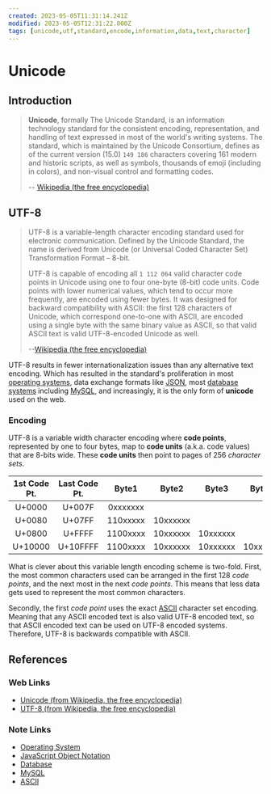 ```yaml
---
created: 2023-05-05T11:31:14.241Z
modified: 2023-05-05T12:31:22.000Z
tags: [unicode,utf,standard,encode,information,data,text,character]
---
```

# Unicode

## Introduction

>**Unicode**, formally The Unicode Standard,
>is an information technology standard for the consistent encoding, representation,
>and handling of text expressed in most of the world's writing systems.
>The standard, which is maintained by the Unicode Consortium,
>defines as of the current version (15.0)
>`149 186` characters covering 161 modern and
>historic scripts, as well as symbols, thousands of emoji (including in colors),
>and non-visual control and formatting codes.
>
>-- [Wikipedia (the free encyclopedia)][wiki-unicode]

## UTF-8

>UTF-8 is a variable-length character encoding standard used for
>electronic communication.
>Defined by the Unicode Standard,
>the name is derived from Unicode (or Universal Coded Character Set)
>Transformation Format – 8-bit.
>
>UTF-8 is capable of encoding all `1 112 064` valid character code points in
>Unicode using one to four one-byte (8-bit) code units.
>Code points with lower numerical values, which tend to occur more frequently,
>are encoded using fewer bytes.
>It was designed for backward compatibility with ASCII:
>the first 128 characters of Unicode, which correspond one-to-one with ASCII,
>are encoded using a single byte with the same binary value as ASCII,
>so that valid ASCII text is valid UTF-8-encoded Unicode as well.
>
>--[Wikipedia (the free encyclopedia)][wiki-utf8]

UTF-8 results in fewer internationalization issues than
any alternative text encoding.
Which has resulted in the standard's proliferation in
most [operating systems][-os], data exchange formats like [JSON][-json],
most [database systems][-db] including [MySQL][-mysql],
and increasingly, it is the only form of **unicode** used on the web.

### Encoding

UTF-8 is a variable width character encoding where **code points**,
represented by one to four bytes,
map to **code units** (a.k.a. code values) that are 8-bits wide.
These **code units** then point to pages of 256 *character sets*.

| 1st Code Pt. | Last Code Pt. |  Byte1   |  Byte2   |  Byte3   |  Byte4   |
| :----------: | :-----------: | :------: | :------: | :------: | :------: |
|    U+0000    |    U+007F     | 0xxxxxxx |          |          |          |
|    U+0080    |    U+07FF     | 110xxxxx | 10xxxxxx |          |          |
|    U+0800    |    U+FFFF     | 1100xxxx | 10xxxxxx | 10xxxxxx |          |
|   U+10000    |   U+10FFFF    | 1100xxxx | 10xxxxxx | 10xxxxxx | 10xxxxxx |

What is clever about this variable length encoding scheme is two-fold.
First, the most common characters used can be arranged in the first 128 *code points*,
and the next most in the next *code points*.
This means that less data gets used to represent the most common characters.

Secondly,
the first *code point* uses the exact [ASCII][-ascii] character set encoding.
Meaning that any ASCII encoded text is also valid UTF-8 encoded text,
so that ASCII encoded text can be used on UTF-8 encoded systems.
Therefore, UTF-8 is backwards compatible with ASCII.

## References

### Web Links

* [Unicode (from Wikipedia, the free encyclopedia)][wiki-unicode]
* [UTF-8 (from Wikipedia, the free encyclopedia)][wiki-utf8]

<!-- Hidden References -->
[wiki-unicode]: https://en.wikipedia.org/wiki/Unicode "Unicode (from Wikipedia, the free encyclopedia)"
[wiki-utf8]: https://en.wikipedia.org/wiki/UTF-8 "UTF-8 (from Wikipedia, the free encyclopedia)"

### Note Links

* [Operating System][-os]
* [JavaScript Object Notation][-json]
* [Database][-db]
* [MySQL][-mysql]
* [ASCII][-ascii]

<!-- Hidden References -->
[-os]: os.md "Operating System"
[-json]: json.md "JavaScript Object Notation"
[-db]: database.md "Database"
[-mysql]: mysql.md "MySQL"
[-ascii]: ascii.md "American Standard Code for Information Interchange (ASCII)"
